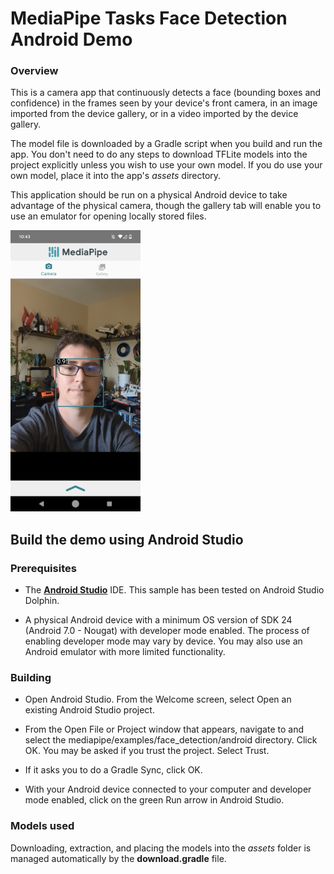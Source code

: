 
# MediaPipe Tasks Face Detection Android Demo

### Overview

This is a camera app that continuously detects a face (bounding boxes and confidence) in the frames seen by your device's front camera, in an image imported from the device gallery,  or in a video imported by the device gallery.

The model file is downloaded by a Gradle script when you build and run the app. You don't need to do any steps to download TFLite models into the project explicitly unless you wish to use your own model. If you do use your own model, place it into the app's *assets* directory.

This application should be run on a physical Android device to take advantage of the physical camera, though the gallery tab will enable you to use an emulator for opening locally stored files.

![Face Detection Demo](face_detection.png?raw=true "Face Detection Demo")

## Build the demo using Android Studio

### Prerequisites

*   The **[Android Studio](https://developer.android.com/studio/index.html)**
    IDE. This sample has been tested on Android Studio Dolphin.

*   A physical Android device with a minimum OS version of SDK 24 (Android 7.0 -
    Nougat) with developer mode enabled. The process of enabling developer mode
    may vary by device. You may also use an Android emulator with more limited
    functionality.

### Building

*   Open Android Studio. From the Welcome screen, select Open an existing
    Android Studio project.

*   From the Open File or Project window that appears, navigate to and select
    the mediapipe/examples/face_detection/android directory. Click OK. You may
    be asked if you trust the project. Select Trust.

*   If it asks you to do a Gradle Sync, click OK.

*   With your Android device connected to your computer and developer mode
    enabled, click on the green Run arrow in Android Studio.

### Models used

Downloading, extraction, and placing the models into the *assets* folder is
managed automatically by the **download.gradle** file.